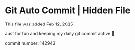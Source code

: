 # Git Auto Commit | Hidden File

This file was added Feb 12, 2025

Just for fun and keeping my daily git commit active 🤪

commit number: 142943
